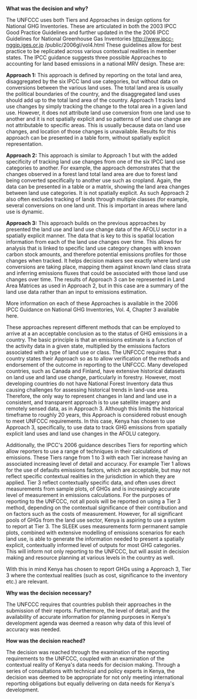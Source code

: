 **What was the decision and why?**

The UNFCCC uses both Tiers and Approaches in design options for National GHG Inventories. These are articulated in both the 2003 IPCC Good Practice Guidelines and further updated in the the 2006 IPCC Guidelines for National Greenhouse Gas Inventories http://www.ipcc-nggip.iges.or.jp /public/2006gl/vol4.html These guidelines allow for best practice to be replicated across various contextual realities in member states. The IPCC guidance suggests three possible Approaches to accounting for land based emissions in a national MRV design. These are:
 
**Approach 1:** This approach is defined by reporting on the total land area, disaggregated by the six IPCC land use categories, but without data on conversions between the various land uses. The total land area is usually the political boundaries of the country, and the disaggregated land uses should add up to the total land area of the country. Approach 1 tracks land use changes by simply tracking the change to the total area in a given land use.  However, it does not attribute land use conversion from one land use to another and it is not spatially explicit and so patterns of land use change are not attributable to specific areas.  This is usually because data on land use changes, and location of those changes is unavailable. Results for this approach can be presented in a table form, without spatially explicit representation.

**Approach 2:** This approach is similar to Approach 1 but with the added specificity of tracking land use changes from one of the six IPCC land use categories to another. For example, the approach demonstrates that the changes observed in a forest land total land area are due to forest land being converted specifically to another use such as cropland. Again, the data can be presented in a table or a matrix, showing the land area changes between land use categories. It is not spatially explicit. As such Approach 2 also often excludes tracking of lands through multiple classes (for example, several conversions on one land unit. This is important in areas where land use is dynamic.
  
**Approach 3:** This approach builds on the previous approaches by presented the land use and land use change data of the AFOLU sector in a spatially explicit manner. The data that is key to this is spatial location information from each of the land use changes over time. This allows for analysis that is linked to specific land use category changes with known carbon stock amounts, and therefore potential emissions profiles for those changes when tracked. It helps decision makers see exactly where land use conversions are taking place, mapping them against known land class strata and inferring emissions fluxes that could be associated with those land use changes over time. The results of Approach 3 can be represented in Land Area Matrices as used in Approach 2, but in this case are a summary of the land use data rather than an input to emissions estimation. 
 
More information on each of these Approaches is available in the 2006 IPCC Guidance on National GHG Inventories, Vol. 4, Chapter 3 available here.

These approaches represent different methods that can be employed to arrive at a an acceptable conclusion as to the status of GHG emissions in a country. The basic principle is that an emissions estimate is a function of the activity data in a given state, multiplied by the emissions factors associated with a type of land use or class. The UNFCCC requires that a country states their Approach so as to allow verification of the methods and endorsement of the outcome in reporting to the UNFCCC. Many developed countries, such as Canada and Finland, have extensive historical datasets on land use and land use change, particularly in forestry. However, most developing countries do not have National Forest Inventory data thus causing challenges for assessing historical trends in land-use area. Therefore, the only way to represent changes in land and land use in a consistent, and transparent approach is to use satellite imagery and remotely sensed data, as in Approach 3. Although this limits the historical timeframe to roughly 20 years, this Approach is considered robust enough to meet UNFCCC requirements. In this case, Kenya has chosen to use Approach 3, specifically, to use data to track GHG emissions from spatially explicit land uses and land use changes in the AFOLU category.

Additionally, the IPCC's 2006 guidance describes Tiers for reporting which allow reporters to use a range of techniques in their calculations of emissions. These Tiers range from 1 to 3 with each Tier increase having an associated increasing level of detail and accuracy. For example Tier 1 allows for the use of defaults emissions factors, which are acceptable, but may not reflect specific contextual realities in the jurisdiction in which they are applied. Tier 3 reflect contextually specific data, and often uses direct measurements from sample plots, of GHGs and is increasingly accurate level of measurement in emissions calculations. For the purposes of reporting to the UNFCCC, not all pools will be reported on using a Tier 3 method, depending on the contextual significance of their contribution and on factors such as the costs of measurement. However, for all significant pools of GHGs from the land use sector, Kenya is aspiring to use a system to report at Tier 3. The SLEEK uses measurements form permanent sample plots, combined with extensive modelling of emissions scenarios for each land use, is able to generate the information needed to present a spatially explicit, contextually informed level of outputs for most GHG categories. This will inform not only reporting to the UNFCCC, but will assist in decision making and resource planning at various levels in the country as well.

With this in mind Kenya has chosen to report GHGs using a Approach 3, Tier 3 where the contextual realities (such as cost, significance to the inventory etc.) are relevant.

**Why was the decision necessary?**

The UNFCCC requires that countries publish their approaches in the submission of their reports. Furthermore, the level of detail, and the availability of accurate information for planning purposes in Kenya's development agenda was deemed a reason why data of this level of accuracy was needed.

**How was the decision reached?**

The decision was reached through the examination of the reporting requirements to the UNFCCC, coupled with an examination of the contextual reality of Kenya's data needs for decision making. Through a series of consultations with technical and policy experts in Kenya, the decision was deemed to be appropriate for not only meeting international reporting obligations but equally delivering on data needs for Kenya's development.